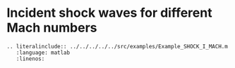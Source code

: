# Incident shock waves for different Mach numbers

```{eval-rst}
.. literalinclude:: ../../../../../src/examples/Example_SHOCK_I_MACH.m
   :language: matlab
   :linenos:
```
